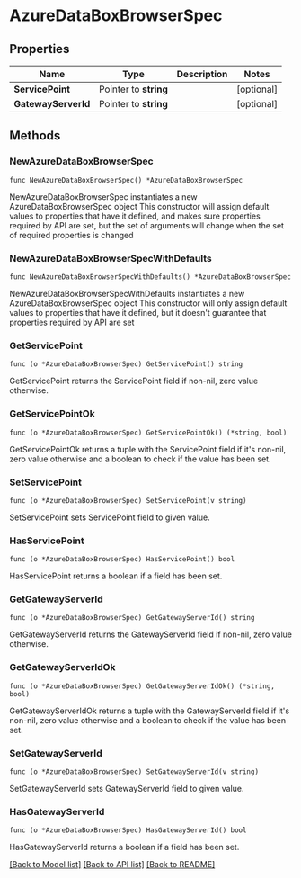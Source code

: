 # AzureDataBoxBrowserSpec

## Properties

Name | Type | Description | Notes
------------ | ------------- | ------------- | -------------
**ServicePoint** | Pointer to **string** |  | [optional] 
**GatewayServerId** | Pointer to **string** |  | [optional] 

## Methods

### NewAzureDataBoxBrowserSpec

`func NewAzureDataBoxBrowserSpec() *AzureDataBoxBrowserSpec`

NewAzureDataBoxBrowserSpec instantiates a new AzureDataBoxBrowserSpec object
This constructor will assign default values to properties that have it defined,
and makes sure properties required by API are set, but the set of arguments
will change when the set of required properties is changed

### NewAzureDataBoxBrowserSpecWithDefaults

`func NewAzureDataBoxBrowserSpecWithDefaults() *AzureDataBoxBrowserSpec`

NewAzureDataBoxBrowserSpecWithDefaults instantiates a new AzureDataBoxBrowserSpec object
This constructor will only assign default values to properties that have it defined,
but it doesn't guarantee that properties required by API are set

### GetServicePoint

`func (o *AzureDataBoxBrowserSpec) GetServicePoint() string`

GetServicePoint returns the ServicePoint field if non-nil, zero value otherwise.

### GetServicePointOk

`func (o *AzureDataBoxBrowserSpec) GetServicePointOk() (*string, bool)`

GetServicePointOk returns a tuple with the ServicePoint field if it's non-nil, zero value otherwise
and a boolean to check if the value has been set.

### SetServicePoint

`func (o *AzureDataBoxBrowserSpec) SetServicePoint(v string)`

SetServicePoint sets ServicePoint field to given value.

### HasServicePoint

`func (o *AzureDataBoxBrowserSpec) HasServicePoint() bool`

HasServicePoint returns a boolean if a field has been set.

### GetGatewayServerId

`func (o *AzureDataBoxBrowserSpec) GetGatewayServerId() string`

GetGatewayServerId returns the GatewayServerId field if non-nil, zero value otherwise.

### GetGatewayServerIdOk

`func (o *AzureDataBoxBrowserSpec) GetGatewayServerIdOk() (*string, bool)`

GetGatewayServerIdOk returns a tuple with the GatewayServerId field if it's non-nil, zero value otherwise
and a boolean to check if the value has been set.

### SetGatewayServerId

`func (o *AzureDataBoxBrowserSpec) SetGatewayServerId(v string)`

SetGatewayServerId sets GatewayServerId field to given value.

### HasGatewayServerId

`func (o *AzureDataBoxBrowserSpec) HasGatewayServerId() bool`

HasGatewayServerId returns a boolean if a field has been set.


[[Back to Model list]](../README.md#documentation-for-models) [[Back to API list]](../README.md#documentation-for-api-endpoints) [[Back to README]](../README.md)


